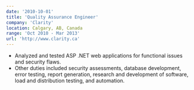 ```yaml
---
date: '2010-10-01'
title: 'Quality Assurance Engineer'
company: 'Clarity'
location: Calgary, AB, Canada
range: 'Oct 2010 - Mar 2013'
url: 'http://www.clarity.ca'
---
```


- Analyzed and tested ASP .NET web applications for functional issues and security flaws.
- Other duties included security assessments, database development, error testing, report generation, research and development of software, load and distribution testing, and automation. 